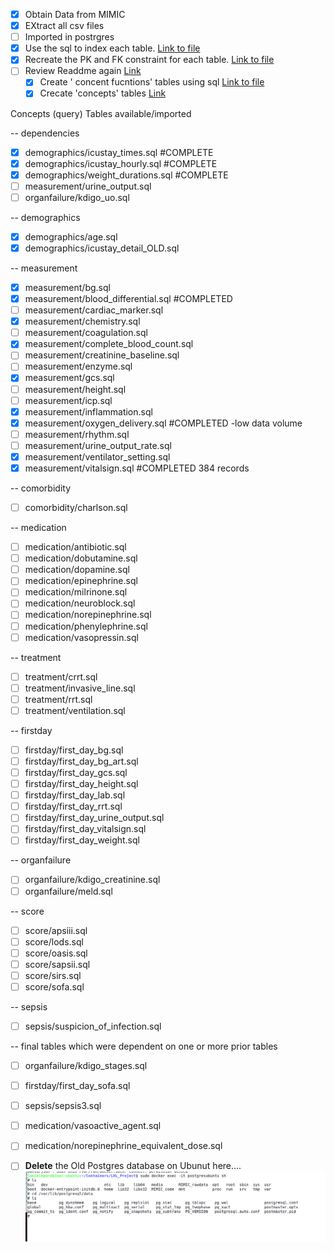 * [X] Obtain Data from MIMIC
* [X] EXtract all csv files
* [ ] Imported in postrgres
* [X] Use the sql to index each table. [Link to file](MIMIC_info\mimic-iv\buildmimic\postgres\index.sql)
* [X] Recreate the PK and FK constraint for each table. [Link to file](MIMIC_info\mimic-iv\buildmimic\postgres\constraint.sql)
* [ ] Review Readdme again [Link](MIMIC_info\mimic-iv\concepts_postgres\README.md)
  * [X] Create ' concent fucntions' tables using sql [Link to file](MIMIC_info\mimic-iv\concepts_postgres\postgres-functions.sql)
  * [X] Crecate 'concepts' tables [Link](MIMIC_info\mimic-iv\concepts_postgres\postgres-make-concepts.sql)

Concepts (query) Tables available/imported

-- dependencies

* [X] demographics/icustay_times.sql #COMPLETE
* [X] demographics/icustay_hourly.sql #COMPLETE
* [X] demographics/weight_durations.sql #COMPLETE
* [ ] measurement/urine_output.sql
* [ ] organfailure/kdigo_uo.sql

-- demographics

* [X] demographics/age.sql
* [X] demographics/icustay_detail_OLD.sql

-- measurement

* [X] measurement/bg.sql
* [X] measurement/blood_differential.sql #COMPLETED
* [ ] measurement/cardiac_marker.sql
* [X] measurement/chemistry.sql
* [ ] measurement/coagulation.sql
* [X] measurement/complete_blood_count.sql
* [ ] measurement/creatinine_baseline.sql
* [ ] measurement/enzyme.sql
* [X] measurement/gcs.sql
* [ ] measurement/height.sql
* [ ] measurement/icp.sql
* [X] measurement/inflammation.sql
* [X] measurement/oxygen_delivery.sql #COMPLETED -low data volume
* [ ] measurement/rhythm.sql
* [ ] measurement/urine_output_rate.sql
* [X] measurement/ventilator_setting.sql
* [X] measurement/vitalsign.sql #COMPLETED 384 records

-- comorbidity

* [ ] comorbidity/charlson.sql

-- medication

* [ ] medication/antibiotic.sql
* [ ] medication/dobutamine.sql
* [ ] medication/dopamine.sql
* [ ] medication/epinephrine.sql
* [ ] medication/milrinone.sql
* [ ] medication/neuroblock.sql
* [ ] medication/norepinephrine.sql
* [ ] medication/phenylephrine.sql
* [ ] medication/vasopressin.sql

-- treatment

* [ ] treatment/crrt.sql
* [ ] treatment/invasive_line.sql
* [ ] treatment/rrt.sql
* [ ] treatment/ventilation.sql

-- firstday

* [ ] firstday/first_day_bg.sql
* [ ] firstday/first_day_bg_art.sql
* [ ] firstday/first_day_gcs.sql
* [ ] firstday/first_day_height.sql
* [ ] firstday/first_day_lab.sql
* [ ] firstday/first_day_rrt.sql
* [ ] firstday/first_day_urine_output.sql
* [ ] firstday/first_day_vitalsign.sql
* [ ] firstday/first_day_weight.sql

-- organfailure

* [ ] organfailure/kdigo_creatinine.sql
* [ ] organfailure/meld.sql

-- score

* [ ] score/apsiii.sql
* [ ] score/lods.sql
* [ ] score/oasis.sql
* [ ] score/sapsii.sql
* [ ] score/sirs.sql
* [ ] score/sofa.sql

-- sepsis

* [ ] sepsis/suspicion_of_infection.sql

-- final tables which were dependent on one or more prior tables

* [ ] organfailure/kdigo_stages.sql
* [ ] firstday/first_day_sofa.sql
* [ ] sepsis/sepsis3.sql
* [ ] medication/vasoactive_agent.sql
* [ ] medication/norepinephrine_equivalent_dose.sql

* [ ] **Delete** the Old Postgres database on Ubunut here.... 
![1698544415200](image/Project_Readme/1698544415200.png)